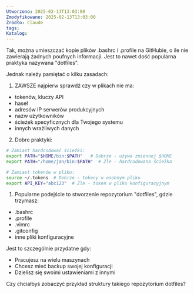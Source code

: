 ```yaml
---
Utworzono: 2025-02-13T13:03:00
Zmodyfikowano: 2025-02-13T13:03:00
Źródło: Claude
tags: 
Katalog:
---
```


Tak, można umieszczać kopie plików .bashrc i .profile na GitHubie, o ile nie zawierają żadnych poufnych informacji. Jest to nawet dość popularna praktyka nazywana "dotfiles".

Jednak należy pamiętać o kilku zasadach:

1. ZAWSZE najpierw sprawdź czy w plikach nie ma:
- tokenów, kluczy API
- haseł
- adresów IP serwerów produkcyjnych
- nazw użytkowników
- ścieżek specyficznych dla Twojego systemu
- innych wrażliwych danych

2. Dobre praktyki:
```bash
# Zamiast hardcodować ścieżki:
export PATH="$HOME/bin:$PATH"   # Dobrze - używa zmiennej $HOME
export PATH="/home/jan/bin:$PATH"  # Źle - hardcodowana ścieżka

# Zamiast tokenów w pliku:
source ~/.tokens  # Dobrze - tokeny w osobnym pliku
export API_KEY="abc123"  # Źle - token w pliku konfiguracyjnym
```

1. Popularne podejście to stworzenie repozytorium "dotfiles", gdzie trzymasz:
- .bashrc
- .profile
- .vimrc
- .gitconfig
- inne pliki konfiguracyjne

Jest to szczególnie przydatne gdy:
- Pracujesz na wielu maszynach
- Chcesz mieć backup swojej konfiguracji
- Dzielisz się swoimi ustawieniami z innymi

Czy chciałbyś zobaczyć przykład struktury takiego repozytorium dotfiles?